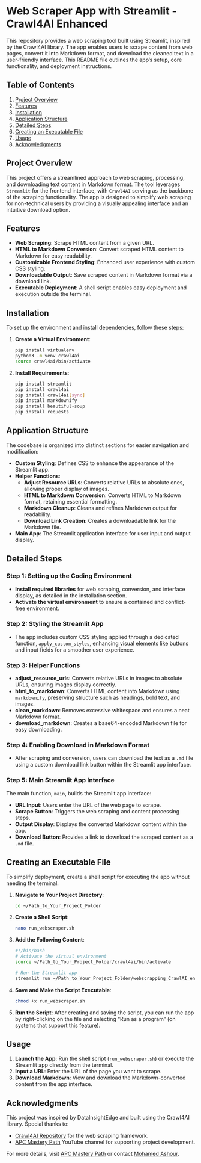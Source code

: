 # Web Scraper App with Streamlit - Crawl4AI Enhanced

This repository provides a web scraping tool built using Streamlit, inspired by the Crawl4AI library. The app enables users to scrape content from web pages, convert it into Markdown format, and download the cleaned text in a user-friendly interface. This README file outlines the app’s setup, core functionality, and deployment instructions.

## Table of Contents
1. [Project Overview](#project-overview)
2. [Features](#features)
3. [Installation](#installation)
4. [Application Structure](#application-structure)
5. [Detailed Steps](#detailed-steps)
6. [Creating an Executable File](#creating-an-executable-file)
7. [Usage](#usage)
8. [Acknowledgments](#acknowledgments)

## Project Overview
This project offers a streamlined approach to web scraping, processing, and downloading text content in Markdown format. The tool leverages `Streamlit` for the frontend interface, with `Crawl4AI` serving as the backbone of the scraping functionality. The app is designed to simplify web scraping for non-technical users by providing a visually appealing interface and an intuitive download option.

## Features
- **Web Scraping**: Scrape HTML content from a given URL.
- **HTML to Markdown Conversion**: Convert scraped HTML content to Markdown for easy readability.
- **Customizable Frontend Styling**: Enhanced user experience with custom CSS styling.
- **Downloadable Output**: Save scraped content in Markdown format via a download link.
- **Executable Deployment**: A shell script enables easy deployment and execution outside the terminal.

## Installation
To set up the environment and install dependencies, follow these steps:

1. **Create a Virtual Environment**:
    ```bash
    pip install virtualenv
    python3 -m venv crawl4ai
    source crawl4ai/bin/activate
    ```
   
2. **Install Requirements**:
    ```bash
    pip install streamlit
    pip install crawl4ai
    pip install crawl4ai[sync]
    pip install markdownify
    pip install beautiful-soup
    pip install requests
    ```

## Application Structure
The codebase is organized into distinct sections for easier navigation and modification:
- **Custom Styling**: Defines CSS to enhance the appearance of the Streamlit app.
- **Helper Functions**:
    - **Adjust Resource URLs**: Converts relative URLs to absolute ones, allowing proper display of images.
    - **HTML to Markdown Conversion**: Converts HTML to Markdown format, retaining essential formatting.
    - **Markdown Cleanup**: Cleans and refines Markdown output for readability.
    - **Download Link Creation**: Creates a downloadable link for the Markdown file.
- **Main App**: The Streamlit application interface for user input and output display.

## Detailed Steps

### Step 1: Setting up the Coding Environment
- **Install required libraries** for web scraping, conversion, and interface display, as detailed in the installation section.
- **Activate the virtual environment** to ensure a contained and conflict-free environment.

### Step 2: Styling the Streamlit App
- The app includes custom CSS styling applied through a dedicated function, `apply_custom_styles`, enhancing visual elements like buttons and input fields for a smoother user experience.

### Step 3: Helper Functions
- **adjust_resource_urls**: Converts relative URLs in images to absolute URLs, ensuring images display correctly.
- **html_to_markdown**: Converts HTML content into Markdown using `markdownify`, preserving structure such as headings, bold text, and images.
- **clean_markdown**: Removes excessive whitespace and ensures a neat Markdown format.
- **download_markdown**: Creates a base64-encoded Markdown file for easy downloading.

### Step 4: Enabling Download in Markdown Format
- After scraping and conversion, users can download the text as a `.md` file using a custom download link button within the Streamlit app interface.

### Step 5: Main Streamlit App Interface
The main function, `main`, builds the Streamlit app interface:
- **URL Input**: Users enter the URL of the web page to scrape.
- **Scrape Button**: Triggers the web scraping and content processing steps.
- **Output Display**: Displays the converted Markdown content within the app.
- **Download Button**: Provides a link to download the scraped content as a `.md` file.

## Creating an Executable File
To simplify deployment, create a shell script for executing the app without needing the terminal.

1. **Navigate to Your Project Directory**:
    ```bash
    cd ~/Path_to_Your_Project_Folder
    ```

2. **Create a Shell Script**:
    ```bash
    nano run_webscraper.sh
    ```

3. **Add the Following Content**:
    ```bash
    #!/bin/bash
    # Activate the virtual environment
    source ~/Path_to_Your_Project_Folder/crawl4ai/bin/activate

    # Run the Streamlit app
    streamlit run ~/Path_to_Your_Project_Folder/webscrapping_CrawlAI_enhanced.py
    ```

4. **Save and Make the Script Executable**:
    ```bash
    chmod +x run_webscraper.sh
    ```

5. **Run the Script**:
    After creating and saving the script, you can run the app by right-clicking on the file and selecting “Run as a program” (on systems that support this feature).

## Usage
1. **Launch the App**: Run the shell script (`run_webscraper.sh`) or execute the Streamlit app directly from the terminal.
2. **Input a URL**: Enter the URL of the page you want to scrape.
3. **Download Markdown**: View and download the Markdown-converted content from the app interface.

## Acknowledgments
This project was inspired by DataInsightEdge and built using the Crawl4AI library. Special thanks to:
- [Crawl4AI Repository](https://github.com/unclecode/crawl4ai) for the web scraping framework.
- [APC Mastery Path](https://www.youtube.com/@APCMasteryPath) YouTube channel for supporting project development.

For more details, visit [APC Mastery Path](https://www.apcmasterypath.co.uk) or contact [Mohamed Ashour](mailto:mohamed_ashour@apcmasterypath.co.uk).

